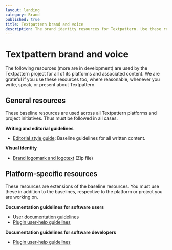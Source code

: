 ```yaml
---
layout: landing
category: Brand
published: true
title: Textpattern brand and voice
description: The brand identity resources for Textpattern. Use these resources when producing any written or visual product concerning the software.
---
```


# Textpattern brand and voice

The following resources (more are in development) are used by the Textpattern project for all of its platforms and associated content. We are grateful if you use these resources too, where reasonable, whenever you write, speak, or present about Textpattern.

## General resources

These baseline resources are used across all Textpattern platforms and project initiatives. Thus must be followed in all cases.

**Writing and editorial guidelines**

* [Editorial style guide](https://docs.textpattern.com/brand/editorial-style-guide): Baseline guidelines for all written content.

**Visual identity**

* [Brand logomark and logotext](https://docs.textpattern.com/brand/textpattern-logopack.zip) (Zip file) 

## Platform-specific resources

These resources are extensions of the baseline resources. You must use these in addition to the baselines, respective to the platform or project you are working on.

**Documentation guidelines for software users**
 
* [User documentation guidelines](https://docs.textpattern.com/brand/textpattern-documentation-guidelines)
* [Plugin user-help guidelines](https://docs.textpattern.com/development/plugin-user-help-guidelines)

**Documentation guidelines for software developers**

* [Plugin user-help guidelines](https://docs.textpattern.com/development/plugin-user-help-guidelines)






